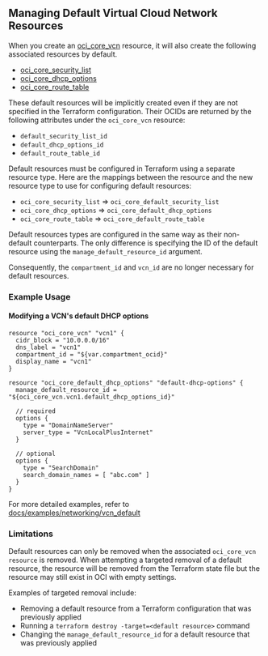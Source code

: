 ## Managing Default Virtual Cloud Network Resources

When you create an [oci_core_vcn](https://github.com/oracle/terraform-provider-oci/blob/master/docs/core/vcns.md)
resource, it will also create the following associated resources by default.

- [oci_core_security_list](https://github.com/oracle/terraform-provider-oci/blob/master/docs/core/security_lists.md)
- [oci_core_dhcp_options](https://github.com/oracle/terraform-provider-oci/blob/master/docs/core/dhcp_options.md)
- [oci_core_route_table](https://github.com/oracle/terraform-provider-oci/blob/master/docs/core/route_tables.md)

These default resources will be implicitly created even if they are not specified in the Terraform configuration.
Their OCIDs are returned by the following attributes under the `oci_core_vcn` resource:

- `default_security_list_id`
- `default_dhcp_options_id`
- `default_route_table_id`

Default resources must be configured in Terraform using a separate resource type. Here are
the mappings between the resource and the new resource type to use for configuring default
resources:
- `oci_core_security_list` => `oci_core_default_security_list`
- `oci_core_dhcp_options` => `oci_core_default_dhcp_options`
- `oci_core_route_table` => `oci_core_default_route_table`

Default resources types are configured in the same way as their non-default counterparts. 
The only difference is specifying the ID of the default resource using the
`manage_default_resource_id` argument.

Consequently, the `compartment_id` and `vcn_id` are no longer necessary for default resources.


### Example Usage
#### Modifying a VCN's default DHCP options

```
resource "oci_core_vcn" "vcn1" {
  cidr_block = "10.0.0.0/16"
  dns_label = "vcn1"
  compartment_id = "${var.compartment_ocid}"
  display_name = "vcn1"
}

resource "oci_core_default_dhcp_options" "default-dhcp-options" {
  manage_default_resource_id = "${oci_core_vcn.vcn1.default_dhcp_options_id}"

  // required
  options {
    type = "DomainNameServer"
    server_type = "VcnLocalPlusInternet"
  }

  // optional
  options {
    type = "SearchDomain"
    search_domain_names = [ "abc.com" ]
  }
}
```

For more detailed examples, refer to [docs/examples/networking/vcn_default](https://github.com/oracle/terraform-provider-oci/tree/master/docs/examples/networking/vcn_default/vcn.tf)

### Limitations

Default resources can only be removed when the associated `oci_core_vcn resource` is removed. When attempting
a targeted removal of a default resource, the resource will be removed from the Terraform state file but the resource may
still exist in OCI with empty settings.
 
Examples of targeted removal include:
- Removing a default resource from a Terraform configuration that was previously applied
- Running a `terraform destroy -target=<default resource>` command
- Changing the `manage_default_resource_id` for a default resource that was previously applied